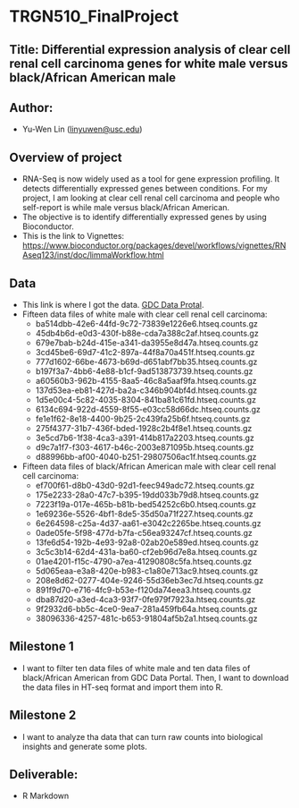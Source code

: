 # TRGN510_FinalProject

## Title: Differential expression analysis of clear cell renal cell carcinoma genes for white male versus black/African American male

## Author:
- Yu-Wen Lin (linyuwen@usc.edu)

## Overview of project
- RNA-Seq is now widely used as a tool for gene expression profiling. It detects differentially expressed genes between conditions. For my project, I am looking at clear cell renal cell carcinoma and people who self-report is while male versus black/African American.
- The objective is to identify differentially expressed genes by using Bioconductor.
- This is the link to Vignettes: https://www.bioconductor.org/packages/devel/workflows/vignettes/RNAseq123/inst/doc/limmaWorkflow.html

## Data
- This link is where I got the data. [GDC Data Protal](https://portal.gdc.cancer.gov). 
- Fifteen data files of white male with clear cell renal cell carcinoma:
  - ba514dbb-42e6-44fd-9c72-73839e1226e6.htseq.counts.gz
  - 45db4b6d-e0d3-430f-b88e-cda7a388c2af.htseq.counts.gz
  - 679e7bab-b24d-415e-a341-da3955e8d47a.htseq.counts.gz
  - 3cd45be6-69d7-41c2-897a-44f8a70a451f.htseq.counts.gz
  - 777d1602-66be-4673-b69d-d651abf7bb35.htseq.counts.gz
  - b197f3a7-4bb6-4e88-b1cf-9ad513873739.htseq.counts.gz
  - a60560b3-962b-4155-8aa5-46c8a5aaf9fa.htseq.counts.gz
  - 137d53ea-eb81-427d-ba2a-c346b904bf4d.htseq.counts.gz
  - 1d5e00c4-5c82-4035-8304-841ba81c61fd.htseq.counts.gz
  - 6134c694-922d-4559-8f55-e03cc58d66dc.htseq.counts.gz
  - fe1e1f62-8e18-4400-9b25-2c439fa25b6f.htseq.counts.gz
  - 275f4377-31b7-436f-bded-1928c2b4f8e1.htseq.counts.gz
  - 3e5cd7b6-1f38-4ca3-a391-414b817a2203.htseq.counts.gz
  - d9c7a1f7-f303-4617-b46c-2003e871095b.htseq.counts.gz
  - d88996bb-af00-4040-b251-29807506ac1f.htseq.counts.gz
- Fifteen data files of black/African American male with clear cell renal cell carcinoma:
  - ef700f61-d8b0-43d0-92d1-feec949adc72.htseq.counts.gz
  - 175e2233-28a0-47c7-b395-19dd033b79d8.htseq.counts.gz
  - 7223f19a-017e-465b-b81b-bed54252c6b0.htseq.counts.gz
  - 1e69236e-5526-4bf1-8de5-35d50a71f227.htseq.counts.gz
  - 6e264598-c25a-4d37-aa61-e3042c2265be.htseq.counts.gz
  - 0ade05fe-5f98-477d-b7fa-c56ea93247cf.htseq.counts.gz
  - 13fe6d54-192b-4e93-92a8-02ab20e589ed.htseq.counts.gz
  - 3c5c3b14-62d4-431a-ba60-cf2eb96d7e8a.htseq.counts.gz
  - 01ae4201-f15c-4790-a7ea-41290808c5fa.htseq.counts.gz
  - 5d065eaa-e3a8-420e-b983-c1a80e713ac9.htseq.counts.gz
  - 208e8d62-0277-404e-9246-55d36eb3ec7d.htseq.counts.gz
  - 891f9d70-e716-4fc9-b53e-f120da74eea3.htseq.counts.gz
  - dba87d20-a3ed-4ca3-93f7-0fe979f7923a.htseq.counts.gz
  - 9f2932d6-bb5c-4ce0-9ea7-281a459fb64a.htseq.counts.gz
  - 38096336-4257-481c-b653-91804af5b2a1.htseq.counts.gz

## Milestone 1
- I want to filter ten data files of white male and ten data files of black/African American from GDC Data Portal. Then, I want to download the data files in HT-seq format and import them into R.

## Milestone 2
- I want to analyze tha data that can turn raw counts into biological insights and generate some plots.

## Deliverable:
- R Markdown
